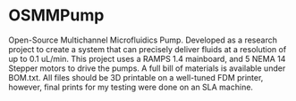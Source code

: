 # OSMMPump
Open-Source Multichannel Microfluidics Pump. Developed as a research project to create a system that can precisely deliver fluids at a resolution of up to 0.1 uL/min. 
This project uses a RAMPS 1.4 mainboard, and 5 NEMA 14 Stepper motors to drive the pumps. A full bill of materials is available under BOM.txt. 
All files should be 3D printable on a well-tuned FDM printer, however, final prints for my testing were done on an SLA machine. 
